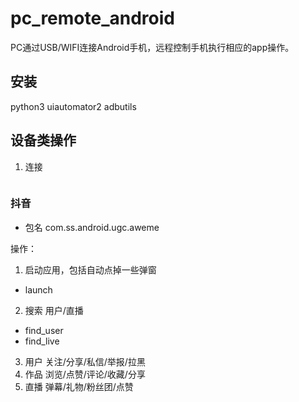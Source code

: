 # pc_remote_android
PC通过USB/WIFI连接Android手机，远程控制手机执行相应的app操作。

## 安装
python3
uiautomator2
adbutils

## 设备类操作
1. 连接
```

```


### 抖音
* 包名 com.ss.android.ugc.aweme

操作：
1. 启动应用，包括自动点掉一些弹窗 
* launch
2. 搜索 用户/直播
* find_user
* find_live
3. 用户 关注/分享/私信/举报/拉黑
4. 作品 浏览/点赞/评论/收藏/分享
5. 直播 弹幕/礼物/粉丝团/点赞